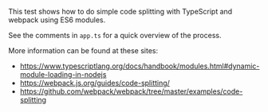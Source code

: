 This test shows how to do simple code splitting with TypeScript and webpack using
ES6 modules.

See the comments in `app.ts` for a quick overview of the process.

More information can be found at these sites:
- https://www.typescriptlang.org/docs/handbook/modules.html#dynamic-module-loading-in-nodejs
- https://webpack.js.org/guides/code-splitting/
- https://github.com/webpack/webpack/tree/master/examples/code-splitting
